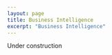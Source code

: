 ```yaml
---
layout: page
title: Business Intelligence
excerpt: "Business Intelligence"
---
```


Under construction